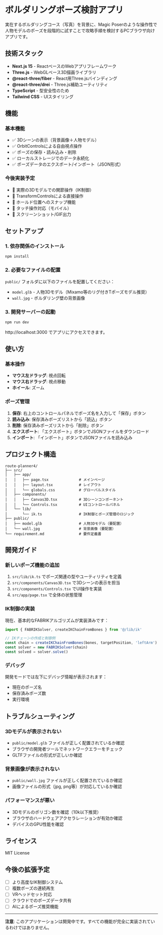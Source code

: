# ボルダリングポーズ検討アプリ

実在するボルダリングコース（写真）を背景に、Magic Poserのような操作性で人物モデルのポーズを段階的に試すことで攻略手順を検討するPCブラウザ向けアプリです。

## 技術スタック

- **Next.js 15** - ReactベースのWebアプリフレームワーク
- **Three.js** - WebGLベース3D描画ライブラリ
- **@react-three/fiber** - React用Three.jsバインディング
- **@react-three/drei** - Three.js補助ユーティリティ
- **TypeScript** - 型安全性のため
- **Tailwind CSS** - UIスタイリング

## 機能

### 基本機能
- ✅ 3Dシーンの表示（背景画像＋人物モデル）
- ✅ OrbitControlsによる自由視点操作
- ✅ ポーズの保存・読み込み・削除
- ✅ ローカルストレージでのデータ永続化
- ✅ ポーズデータのエクスポート/インポート（JSON形式）

### 今後実装予定
- 🔄 実際の3Dモデルでの関節操作（IK制御）
- 🔄 TransformControlsによる直接操作
- 🔄 ホールド位置へのスナップ機能
- 🔄 タッチ操作対応（モバイル）
- 🔄 スクリーンショット/GIF出力

## セットアップ

### 1. 依存関係のインストール

```bash
npm install
```

### 2. 必要なファイルの配置

`public/` フォルダに以下のファイルを配置してください：

- `model.glb` - 人物3Dモデル（Mixamo等のリグ付きTポーズモデル推奨）
- `wall.jpg` - ボルダリング壁の背景画像

### 3. 開発サーバーの起動

```bash
npm run dev
```

http://localhost:3000 でアプリにアクセスできます。

## 使い方

### 基本操作
- **マウス左ドラッグ**: 視点回転
- **マウス右ドラッグ**: 視点移動
- **ホイール**: ズーム

### ポーズ管理
1. **保存**: 右上のコントロールパネルでポーズ名を入力して「保存」ボタン
2. **読み込み**: 保存済みポーズリストから「読込」ボタン
3. **削除**: 保存済みポーズリストから「削除」ボタン
4. **エクスポート**: 「エクスポート」ボタンでJSONファイルをダウンロード
5. **インポート**: 「インポート」ボタンでJSONファイルを読み込み

## プロジェクト構造

```
route-planner4/
├── src/
│   ├── app/
│   │   ├── page.tsx              # メインページ
│   │   ├── layout.tsx            # レイアウト
│   │   └── globals.css           # グローバルスタイル
│   ├── components/
│   │   ├── Canvas3D.tsx          # 3Dシーンコンポーネント
│   │   └── Controls.tsx          # UIコントロールパネル
│   └── lib/
│       └── ik.ts                 # IK制御とポーズ管理のロジック
├── public/
│   ├── model.glb                 # 人物3Dモデル（要配置）
│   └── wall.jpg                  # 背景画像（要配置）
└── requirement.md                # 要件定義書
```

## 開発ガイド

### 新しいポーズ機能の追加

1. `src/lib/ik.ts` でポーズ関連の型やユーティリティを定義
2. `src/components/Canvas3D.tsx` で3Dシーンの表示を担当
3. `src/components/Controls.tsx` でUI操作を実装
4. `src/app/page.tsx` で全体の状態管理

### IK制御の実装

現在、基本的なFABRIKアルゴリズムが実装済みです：

```typescript
import { FABRIKSolver, createIKChainFromBones } from '@/lib/ik'

// IKチェーンの作成と制御例
const chain = createIKChainFromBones(bones, targetPosition, 'leftArm')
const solver = new FABRIKSolver(chain)
const solved = solver.solve()
```

### デバッグ

開発モードでは左下にデバッグ情報が表示されます：
- 現在のポーズ名
- 保存済みポーズ数
- 実行環境

## トラブルシューティング

### 3Dモデルが表示されない
- `public/model.glb` ファイルが正しく配置されているか確認
- ブラウザの開発者ツールでネットワークエラーをチェック
- GLTFファイルの形式が正しいか確認

### 背景画像が表示されない
- `public/wall.jpg` ファイルが正しく配置されているか確認
- 画像ファイルの形式（jpg, png等）が対応しているか確認

### パフォーマンスが悪い
- 3Dモデルのポリゴン数を確認（10k以下推奨）
- ブラウザのハードウェアアクセラレーションが有効か確認
- デバイスのGPU性能を確認

## ライセンス

MIT License

## 今後の拡張予定

- [ ] より高度なIK制御システム
- [ ] 複数ポーズの連続再生
- [ ] VRヘッドセット対応
- [ ] クラウドでのポーズデータ共有
- [ ] AIによるポーズ推奨機能

---

**注意**: このアプリケーションは開発中です。すべての機能が完全に実装されているわけではありません。
